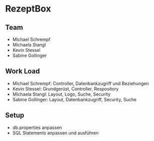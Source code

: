 # RezeptBox

## Team 
- Michael Schrempf
- Michaela Stangl
- Kevin Stessel
- Sabine Gollinger

## Work Load
- Michael Schrempf: Controller, Datenbankzugriff und Beziehungen
- Kevin Stessel: Grundgerüst, Controller, Respository
- Michaela Stangl: Layout, Logo, Suche, Security
- Sabine Gollinger: Layout, Datenbankzugriff, Security, Suche

## Setup 
- db.properties anpassen
- SQL Statements anpassen und ausführen
